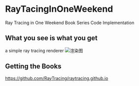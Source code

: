 # RayTacingInOneWeekend
Ray Tracing in One Weekend Book Series Code Implementation
## What you see is what you get
a simple ray tracing renderer
![渲染图]([renderingPic] "show")
## Getting the Books
https://github.com/RayTracing/raytracing.github.io

[renderingPic]:          images/HelloWorldRT.jpg